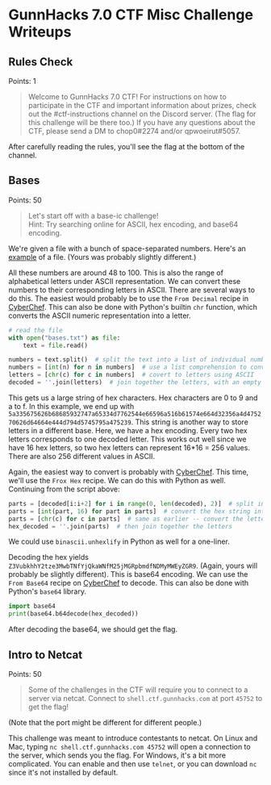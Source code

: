 # GunnHacks 7.0 CTF Misc Challenge Writeups

## Rules Check
Points: 1
> Welcome to GunnHacks 7.0 CTF! For instructions on how to participate in the CTF and important information about prizes, check out the #ctf-instructions channel on the Discord server. (The flag for this challenge will be there too.) If you have any questions about the CTF, please send a DM to chop0#2274 and/or qpwoeirut#5057.

After carefully reading the rules, you'll see the flag at the bottom of the channel.


## Bases
Points: 50
> Let's start off with a base-ic challenge!<br>
> Hint: Try searching online for ASCII, hex encoding, and base64 encoding.

We're given a file with a bunch of space-separated numbers.
Here's an [example](bases.txt) of a file.
(Yours was probably slightly different.)

All these numbers are around 48 to 100.
This is also the range of alphabetical letters under ASCII representation.
We can convert these numbers to their corresponding letters in ASCII.
There are several ways to do this.
The easiest would probably be to use the `From Decimal` recipe in [CyberChef](https://gchq.github.io/CyberChef/#recipe=From_Decimal('Space',false)).
This can also be done with Python's builtin `chr` function, which converts the ASCII numeric representation into a letter.
```python
# read the file
with open("bases.txt") as file:
    text = file.read()

numbers = text.split()  # split the text into a list of individual numbers
numbers = [int(n) for n in numbers]  # use a list comprehension to convert from strings into numbers
letters = [chr(c) for c in numbers]  # covert to letters using ASCII
decoded = ''.join(letters)  # join together the letters, with an empty separator
```

This gets us a large string of hex characters. Hex characters are 0 to 9 and a to f.
In this example, we end up with `5a335675626b68685932747a65334d7762544e66596a516b61574e664d32356a4d475270626d64664e444d794d5745795a475239`.
This string is another way to store letters in a different base.
Here, we have a hex encoding.
Every two hex letters corresponds to one decoded letter.
This works out well since we have 16 hex letters, so two hex letters can represent 16*16 = 256 values.
There are also 256 different values in ASCII.

Again, the easiest way to convert is probably with [CyberChef](https://gchq.github.io/CyberChef/#recipe=From_Hex('Auto')).
This time, we'll use the `Frox Hex` recipe.
We can do this with Python as well.
Continuing from the script above:
```python
parts = [decoded[i:i+2] for i in range(0, len(decoded), 2)]  # split into parts with 2 hex characters each
parts = [int(part, 16) for part in parts]  # convert the hex string into an integer -- hex is base 16
parts = [chr(c) for c in parts]  # same as earlier -- convert the letters using ASCII
hex_decoded = ''.join(parts)  # then join together the letters
```
We could use `binascii.unhexlify` in Python as well for a one-liner.

Decoding the hex yields `Z3VubkhhY2tze3MwbTNfYjQkaWNfM25jMGRpbmdfNDMyMWEyZGR9`.
(Again, yours will probably be slightly different).
This is base64 encoding.
We can use the `From Base64` recipe on [CyberChef](https://gchq.github.io/CyberChef/#recipe=From_Base64('A-Za-z0-9%2B/%3D',true)) to decode.
This can also be done with Python's `base64` library.
```python
import base64
print(base64.b64decode(hex_decoded))
```

After decoding the base64, we should get the flag.


## Intro to Netcat
Points: 50
> Some of the challenges in the CTF will require you to connect to a server via netcat. Connect to `shell.ctf.gunnhacks.com` at port `45752` to get the flag!

(Note that the port might be different for different people.)

This challenge was meant to introduce contestants to netcat.
On Linux and Mac, typing `nc shell.ctf.gunnhacks.com 45752` will open a connection to the server, which sends you the flag.
For Windows, it's a bit more complicated.
You can enable and then use `telnet`, or you can download `nc` since it's not installed by default.
